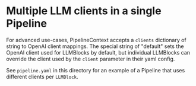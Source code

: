 # Multiple LLM clients in a single Pipeline

For advanced use-cases, PipelineContext accepts a `clients` dictionary of string to OpenAI client mappings. The special string of "default" sets the OpenAI client used for LLMBlocks by default, but individual LLMBlocks can override the client used by the `client` parameter in their yaml config.

See `pipeline.yaml` in this directory for an example of a Pipeline that uses different clients per `LLMBlock`.
